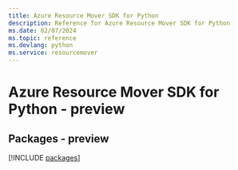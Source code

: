 ```yaml
---
title: Azure Resource Mover SDK for Python
description: Reference for Azure Resource Mover SDK for Python
ms.date: 02/07/2024
ms.topic: reference
ms.devlang: python
ms.service: resourcemover
---
```

# Azure Resource Mover SDK for Python - preview
## Packages - preview
[!INCLUDE [packages](resource-mover-index.md)]